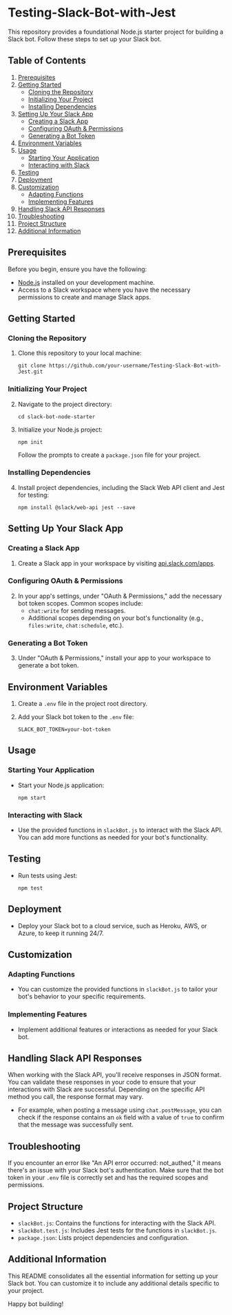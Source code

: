 # Testing-Slack-Bot-with-Jest

This repository provides a foundational Node.js starter project for building a Slack bot. Follow these steps to set up your Slack bot.

## Table of Contents

1. [Prerequisites](#prerequisites)
2. [Getting Started](#getting-started)
   - [Cloning the Repository](#cloning-the-repository)
   - [Initializing Your Project](#initializing-your-project)
   - [Installing Dependencies](#installing-dependencies)
3. [Setting Up Your Slack App](#setting-up-your-slack-app)
   - [Creating a Slack App](#creating-a-slack-app)
   - [Configuring OAuth & Permissions](#configuring-oauth--permissions)
   - [Generating a Bot Token](#generating-a-bot-token)
4. [Environment Variables](#environment-variables)
5. [Usage](#usage)
   - [Starting Your Application](#starting-your-application)
   - [Interacting with Slack](#interacting-with-slack)
6. [Testing](#testing)
7. [Deployment](#deployment)
8. [Customization](#customization)
   - [Adapting Functions](#adapting-functions)
   - [Implementing Features](#implementing-features)
9. [Handling Slack API Responses](#handling-slack-api-responses)
10. [Troubleshooting](#troubleshooting)
11. [Project Structure](#project-structure)
12. [Additional Information](#additional-information)

## Prerequisites

Before you begin, ensure you have the following:

- [Node.js](https://nodejs.org/) installed on your development machine.
- Access to a Slack workspace where you have the necessary permissions to create and manage Slack apps.

## Getting Started

### Cloning the Repository

1. Clone this repository to your local machine:

   ```shell
   git clone https://github.com/your-username/Testing-Slack-Bot-with-Jest.git
   ```

### Initializing Your Project

2. Navigate to the project directory:

   ```shell
   cd slack-bot-node-starter
   ```

3. Initialize your Node.js project:

   ```shell
   npm init
   ```

   Follow the prompts to create a `package.json` file for your project.

### Installing Dependencies

4. Install project dependencies, including the Slack Web API client and Jest for testing:

   ```shell
   npm install @slack/web-api jest --save
   ```

## Setting Up Your Slack App

### Creating a Slack App

1. Create a Slack app in your workspace by visiting [api.slack.com/apps](https://api.slack.com/apps).

### Configuring OAuth & Permissions

2. In your app's settings, under "OAuth & Permissions," add the necessary bot token scopes. Common scopes include:
   - `chat:write` for sending messages.
   - Additional scopes depending on your bot's functionality (e.g., `files:write`, `chat:schedule`, etc.).

### Generating a Bot Token

3. Under "OAuth & Permissions," install your app to your workspace to generate a bot token.

## Environment Variables

1. Create a `.env` file in the project root directory.

2. Add your Slack bot token to the `.env` file:

   ```shell
   SLACK_BOT_TOKEN=your-bot-token
   ```

## Usage

### Starting Your Application

- Start your Node.js application:

   ```shell
   npm start
   ```

### Interacting with Slack

- Use the provided functions in `slackBot.js` to interact with the Slack API. You can add more functions as needed for your bot's functionality.

## Testing

- Run tests using Jest:

   ```shell
   npm test
   ```

## Deployment

- Deploy your Slack bot to a cloud service, such as Heroku, AWS, or Azure, to keep it running 24/7.

## Customization

### Adapting Functions

- You can customize the provided functions in `slackBot.js` to tailor your bot's behavior to your specific requirements.

### Implementing Features

- Implement additional features or interactions as needed for your Slack bot.

## Handling Slack API Responses

When working with the Slack API, you'll receive responses in JSON format. You can validate these responses in your code to ensure that your interactions with Slack are successful. Depending on the specific API method you call, the response format may vary.

- For example, when posting a message using `chat.postMessage`, you can check if the response contains an `ok` field with a value of `true` to confirm that the message was successfully sent.

## Troubleshooting

If you encounter an error like "An API error occurred: not_authed," it means there's an issue with your Slack bot's authentication. Make sure that the bot token in your `.env` file is correctly set and has the required scopes and permissions.

## Project Structure

- `slackBot.js`: Contains the functions for interacting with the Slack API.
- `slackBot.test.js`: Includes Jest tests for the functions in `slackBot.js`.
- `package.json`: Lists project dependencies and configuration.

## Additional Information

This README consolidates all the essential information for setting up your Slack bot. You can customize it to include any additional details specific to your project.

Happy bot building!
```
